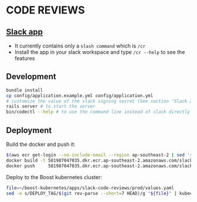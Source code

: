 CODE REVIEWS
============

[Slack app](https://api.slack.com/apps/ANM8CQ1DG/general)
---------------------------------------------------------

- It currently contains only a `slash command` which is `/cr`
- Install the app in your slack workspace and type `/cr --help` to see the features

Development
-----------

```bash
bundle install
cp config/application.example.yml config/application.yml
# customize the value of the slack signing secret (See section "Slack app")
rails server # to start the server
bin/codectl --help # to use the command line instead of slack directly
```

Deployment
----------

Build the docker and push it:
```bash
$(aws ecr get-login --no-include-email --region ap-southeast-2 | sed 's|https://||')
docker build -t 581987047035.dkr.ecr.ap-southeast-2.amazonaws.com/slack-code-reviews:$(git rev-parse --short=7 HEAD) .
docker push     581987047035.dkr.ecr.ap-southeast-2.amazonaws.com/slack-code-reviews:$(git rev-parse --short=7 HEAD)
```

Deploy to the Boost kubernetes cluster:
```bash
file=~/boost-kubernetes/apps/slack-code-reviews/prod/values.yaml
sed -e s/DEPLOY_TAG/$(git rev-parse --short=7 HEAD)/g "${file}" | kubectl apply -f -
```
